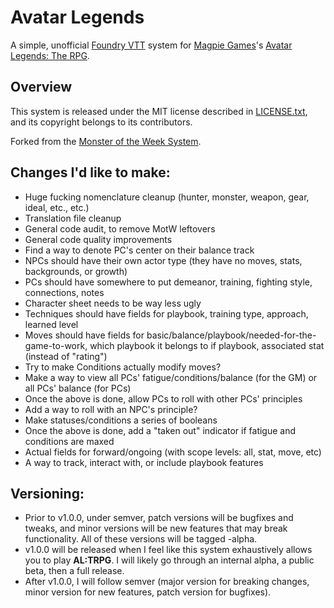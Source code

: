 # Avatar Legends

A simple, unofficial [Foundry VTT](https://foundryvtt.com/) system for [Magpie Games](https://magpiegames.com/)'s [Avatar Legends: The RPG](https://magpiegames.com/pages/avatarrpg).

## Overview

This system is released under the MIT license described in [LICENSE.txt](LICENSE.txt), and its copyright belongs to its contributors.

Forked from the [Monster of the Week System](https://gitlab.com/3cell/monsterweek.git).

## Changes I'd like to make:

* Huge fucking nomenclature cleanup (hunter, monster, weapon, gear, ideal, etc., etc.)
* Translation file cleanup
* General code audit, to remove MotW leftovers
* General code quality improvements
* Find a way to denote PC's center on their balance track
* NPCs should have their own actor type (they have no moves, stats, backgrounds, or growth)
* PCs should have somewhere to put demeanor, training, fighting style, connections, notes
* Character sheet needs to be way less ugly
* Techniques should have fields for playbook, training type, approach, learned level
* Moves should have fields for basic/balance/playbook/needed-for-the-game-to-work, which playbook it belongs to if playbook, associated stat (instead of "rating")
* Try to make Conditions actually modify moves?
* Make a way to view all PCs' fatigue/conditions/balance (for the GM) or all PCs' balance (for PCs)
* Once the above is done, allow PCs to roll with other PCs' principles
* Add a way to roll with an NPC's principle?
* Make statuses/conditions a series of booleans
* Once the above is done, add a "taken out" indicator if fatigue and conditions are maxed
* Actual fields for forward/ongoing (with scope levels: all, stat, move, etc)
* A way to track, interact with, or include playbook features

## Versioning:

* Prior to v1.0.0, under semver, patch versions will be bugfixes and tweaks, and minor versions will be new features that may break functionality. All of these versions will be tagged -alpha.
* v1.0.0 will be released when I feel like this system exhaustively allows you to play **AL:TRPG**. I will likely go through an internal alpha, a public beta, then a full release.
* After v1.0.0, I will follow semver (major version for breaking changes, minor version for new features, patch version for bugfixes).
